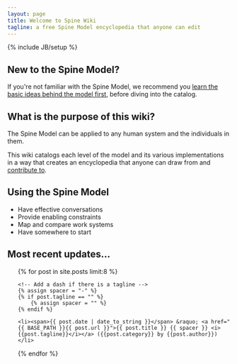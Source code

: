 ```yaml
---
layout: page
title: Welcome to Spine Wiki
tagline: a free Spine Model encyclopedia that anyone can edit
---
```

{% include JB/setup %}

## New to the Spine Model?
If you're not familiar with the Spine Model, we recommend you [learn the basic ideas behind the model first](/explanation/introduction/), before diving into the catalog.

## What is the purpose of this wiki?
The Spine Model can be applied to any human system and the individuals in them.

This wiki catalogs each level of the model and its various implementations in a way that creates an encyclopedia that anyone can draw from and [contribute to](https://github.com/SpineModel/spinemodel.github.io).

## Using the Spine Model 

* Have effective conversations
* Provide enabling constraints
* Map and compare work systems
* Have somewhere to start

## Most recent updates...
<ul class="posts">
  {% for post in site.posts limit:8 %}
    
    <!-- Add a dash if there is a tagline -->
    {% assign spacer = "-" %}
    {% if post.tagline == "" %}
        {% assign spacer = "" %}
    {% endif %}
    
    <li><span>{{ post.date | date_to_string }}</span> &raquo; <a href="{{ BASE_PATH }}{{ post.url }}">{{ post.title }} {{ spacer }} <i>{{post.tagline}}</i></a> ({{post.category}} by {{post.author}})</li>
  
  {% endfor %}
</ul>





